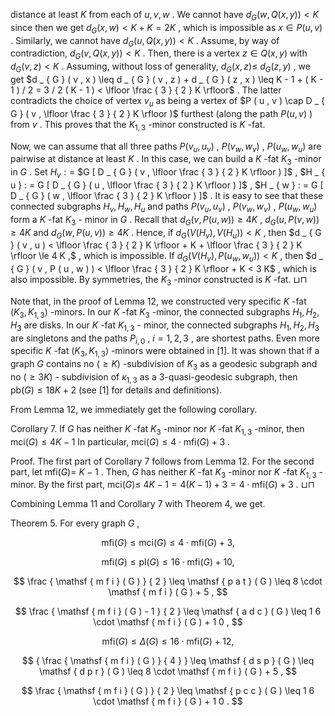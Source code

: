 distance at least $K$ from each of $u , v , w$ . We cannot have $d _ { G } ( w , Q ( x , y ) ) < K$ since then we get $d _ { G } ( x , w ) < K + K = 2 K$ , which is impossible as $x \in P ( u , v )$ . Similarly, we cannot have $d _ { G } ( u , Q ( x , y ) ) < K$ . Assume, by way of contradiction, $d _ { G } ( v , Q ( x , y ) ) < K$ . Then, there is a vertex $z \in Q ( x , y )$ with $d _ { G } ( v , z ) < K$ . Assuming, without loss of generality, $d _ { G } ( x , z ) \leq$ $d _ { G } ( z , y )$ , we get $d _ { G } ( v , x ) \leq d _ { G } ( v , z ) + d _ { G } ( z , x ) \leq K - 1 + ( K - 1 ) / 2 = 3 / 2 ( K - 1 ) < \lfloor \frac { 3 } { 2 } K \rfloor$ . The latter contradicts the choice of vertex $v _ { u }$ as being a vertex of $P ( u , v ) \cap D _ { G } ( v , \lfloor \frac { 3 } { 2 } K \rfloor )$ furthest (along the path $P ( u , v )$ ) from $v$ . This proves that the $K _ { 1 , 3 }$ -minor constructed is $K$ -fat.  

Now, we can assume that all three paths $P ( v _ { u } , u _ { v } )$ , $P ( v _ { w } , w _ { v } )$ , $P ( u _ { w } , w _ { u } )$ are pairwise at distance at least $K$ . In this case, we can build a $K$ -fat $K _ { 3 }$ -minor in $G$ . Set $H _ { v }  : =$ $G [ D _ { G } ( v , \lfloor \frac { 3 } { 2 } K \rfloor ) ]$ , $H _ { u } : = G [ D _ { G } ( u , \lfloor \frac { 3 } { 2 } K \rfloor ) ]$ , $H _ { w } : = G [ D _ { G } ( w , \lfloor \frac { 3 } { 2 } K \rfloor ) ]$ . It is easy to see that these connected subgraphs $H _ { v } , H _ { w } , H _ { u }$ and paths $P ( v _ { u } , u _ { v } )$ , $P ( v _ { w } , w _ { v } )$ , $P ( u _ { w } , w _ { u } )$ form a $K$ -fat $K _ { 3 }$ - minor in $G$ . Recall that $d _ { G } ( v , P ( u , w ) ) \geq 4 K$ , $d _ { G } ( u , P ( v , w ) ) \geq 4 K$ and $d _ { G } ( w , P ( u , v ) ) \geq 4 K$ . Hence, if $d _ { G } ( V ( H _ { v } ) , V ( H _ { u } ) ) < K$ , then $d _ { G } ( v , u ) < \lfloor \frac { 3 } { 2 } K \rfloor + K + \lfloor \frac { 3 } { 2 } K \rfloor \le 4 K ,$ , which is impossible. If $d _ { G } ( V ( H _ { v } ) , P ( u _ { w } , w _ { u } ) ) < K$ , then $d _ { G } ( v , P ( u , w ) ) < \lfloor \frac { 3 } { 2 } K \rfloor + K < 3 K$ , which is also impossible. By symmetries, the $K _ { 3 }$ -minor constructed is $K$ -fat. ⊔⊓  

Note that, in the proof of Lemma 12, we constructed very specific $K$ -fat $( K _ { 3 } , K _ { 1 , 3 } )$ -minors. In our $K$ -fat $K _ { 3 }$ -minor, the connected subgraphs $H _ { 1 } , H _ { 2 } , H _ { 3 }$ are disks. In our $K$ -fat $K _ { 1 , 3 }$ - minor, the connected subgraphs $H _ { 1 } , H _ { 2 } , H _ { 3 }$ are singletons and the paths $P _ { i , 0 }$ , $i = 1 , 2 , 3$ , are shortest paths. Even more specific $K$ -fat $( K _ { 3 } , K _ { 1 , 3 } )$ -minors were obtained in [1]. It was shown that if a graph $G$ contains no $( \geq K )$ -subdivision of $K _ { 3 }$ as a geodesic subgraph and no $( \geq 3 K )$ - subdivision of $\kappa _ { 1 , 3 }$ as a 3-quasi-geodesic subgraph, then $\mathsf { p b } ( G ) \leq 1 8 K + 2$ (see [1] for details and definitions).  

From Lemma 12, we immediately get the following corollary.  

Corollary 7. If $G$ has neither $K$ -fat $K _ { 3 }$ -minor nor $K$ -fat $K _ { 1 , 3 }$ -minor, then $\mathsf { m c i } ( G ) \leq 4 K - 1$ In particular, $\mathsf { m c i } ( G ) \leq 4 \cdot \mathsf { m f i } ( G ) + 3$ .  

Proof. The first part of Corollary 7 follows from Lemma 12. For the second part, let $\mathsf { m f i } ( G ) =$ $K - 1$ . Then, $G$ has neither $K$ -fat $K _ { 3 }$ -minor nor $K$ -fat $K _ { 1 , 3 }$ -minor. By the first part, ${ \mathsf { m c i } } ( G ) \leq$ $4 K - 1 = 4 ( K - 1 ) + 3 = 4 \cdot \mathsf { m f i } ( G ) + 3$ . ⊔⊓  

Combining Lemma 11 and Corollary 7 with Theorem 4, we get.  

Theorem 5. For every graph $G$ ,  

$$
\mathsf { m f i } ( G ) \leq \mathsf { m c i } ( G ) \leq 4 \cdot \mathsf { m f i } ( G ) + 3 ,
$$  

$$
\mathsf { m f i } ( G ) \leq \mathsf { p l } ( G ) \leq 1 6 \cdot \mathsf { m f i } ( G ) + 1 0 ,
$$  

$$
\frac { \mathsf { m f i } ( G ) } { 2 } \leq \mathsf { p a t } ( G ) \leq 8 \cdot \mathsf { m f i } ( G ) + 5 ,
$$  

$$
\frac { \mathsf { m f i } ( G ) - 1 } { 2 } \leq \mathsf { a d c } ( G ) \leq 1 6 \cdot \mathsf { m f i } ( G ) + 1 0 ,
$$  

$$
\mathsf { m f i } ( G ) \leq \Delta ( G ) \leq 1 6 \cdot \mathsf { m f i } ( G ) + 1 2 ,
$$  

$$
{ \frac { \mathsf { m f i } ( G ) } { 4 } } \leq \mathsf { d s p } ( G ) \leq \mathsf { d p r } ( G ) \leq 8 \cdot \mathsf { m f i } ( G ) + 5 ,
$$  

$$
\frac { \mathsf { m f i } ( G ) } { 2 } \leq \mathsf { p c c } ( G ) \leq 1 6 \cdot \mathsf { m f i } ( G ) + 1 0 .
$$  